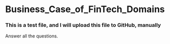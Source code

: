 # Business_Case_of_FinTech_Domains

### This is a test file, and I will upload this file to GitHub, manually

Answer all the questions. 

